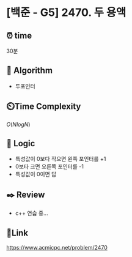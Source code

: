 # [백준 - G5] 2470. 두 용액

## ⏰ **time**

30분

## :pushpin: **Algorithm**

- 투포인터

## ⏲️**Time Complexity**

$O(NlogN)$

## :round_pushpin: **Logic**
- 특성값이 0보다 작으면 왼쪽 포인터를 +1
- 0보타 크면 오른쪽 포인터를 -1
- 특성값이 0이면 답

## :black_nib: **Review**
- c++ 연습 중...

## 📡**Link**

https://www.acmicpc.net/problem/2470